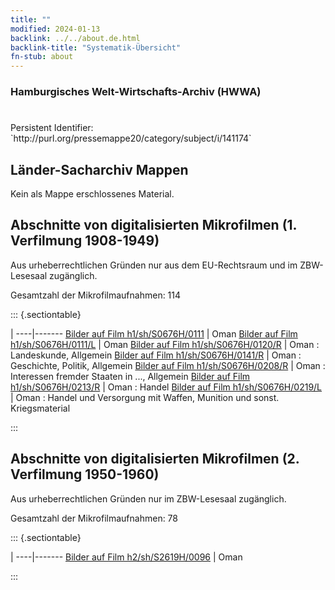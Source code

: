 ```yaml
---
title: ""
modified: 2024-01-13
backlink: ../../about.de.html
backlink-title: "Systematik-Übersicht"
fn-stub: about
---
```


### Hamburgisches Welt-Wirtschafts-Archiv (HWWA)

# 

<div class="hint">Persistent Identifier: `http://purl.org/pressemappe20/category/subject/i/141174`</div>







## Länder-Sacharchiv Mappen





Kein als Mappe erschlossenes Material.



<a id="filmsections" />

## Abschnitte von digitalisierten Mikrofilmen (1. Verfilmung 1908-1949)

<p>Aus urheberrechtlichen Gründen nur aus dem EU-Rechtsraum und im ZBW-Lesesaal zugänglich.</p>


<p>Gesamtzahl der Mikrofilmaufnahmen: 114</p>





::: {.sectiontable}

 | 
----|-------
<a class="btn" href="https://pm20.zbw.eu/film/h1/sh/S0676H/0111" rel="nofollow">Bilder auf Film h1/sh/S0676H/0111</a> | Oman
<a class="btn" href="https://pm20.zbw.eu/film/h1/sh/S0676H/0111/L" rel="nofollow">Bilder auf Film h1/sh/S0676H/0111/L</a> | Oman
<a class="btn" href="https://pm20.zbw.eu/film/h1/sh/S0676H/0120/R" rel="nofollow">Bilder auf Film h1/sh/S0676H/0120/R</a> | Oman : Landeskunde, Allgemein
<a class="btn" href="https://pm20.zbw.eu/film/h1/sh/S0676H/0141/R" rel="nofollow">Bilder auf Film h1/sh/S0676H/0141/R</a> | Oman : Geschichte, Politik, Allgemein
<a class="btn" href="https://pm20.zbw.eu/film/h1/sh/S0676H/0208/R" rel="nofollow">Bilder auf Film h1/sh/S0676H/0208/R</a> | Oman : Interessen fremder Staaten in ..., Allgemein
<a class="btn" href="https://pm20.zbw.eu/film/h1/sh/S0676H/0213/R" rel="nofollow">Bilder auf Film h1/sh/S0676H/0213/R</a> | Oman : Handel
<a class="btn" href="https://pm20.zbw.eu/film/h1/sh/S0676H/0219/L" rel="nofollow">Bilder auf Film h1/sh/S0676H/0219/L</a> | Oman : Handel und Versorgung mit Waffen, Munition und sonst. Kriegsmaterial


:::




## Abschnitte von digitalisierten Mikrofilmen (2. Verfilmung 1950-1960)

<p>Aus urheberrechtlichen Gründen nur im ZBW-Lesesaal zugänglich.</p>


<p>Gesamtzahl der Mikrofilmaufnahmen: 78</p>





::: {.sectiontable}

 | 
----|-------
<a class="btn" href="https://pm20.zbw.eu/film/h2/sh/S2619H/0096" rel="nofollow">Bilder auf Film h2/sh/S2619H/0096</a> | Oman


:::
















